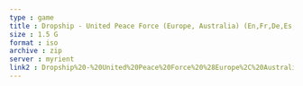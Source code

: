 ```yaml
---
type : game
title : Dropship - United Peace Force (Europe, Australia) (En,Fr,De,Es,It)
size : 1.5 G
format : iso
archive : zip
server : myrient
link2 : Dropship%20-%20United%20Peace%20Force%20%28Europe%2C%20Australia%29%20%28En%2CFr%2CDe%2CEs%2CIt%29
---
```

